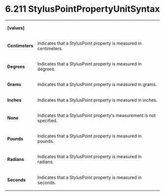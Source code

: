 <html dir="LTR" xmlns:mshelp="http://msdn.microsoft.com/mshelp" xmlns:ddue="http://ddue.schemas.microsoft.com/authoring/2003/5" xmlns:xlink="http://www.w3.org/1999/xlink" xmlns:tool="http://www.microsoft.com/tooltip"><body><input type="hidden" id="userDataCache" class="userDataStyle"><input type="hidden" id="hiddenScrollOffset"><img id="dropDownImage" style="display:none; height:0; width:0;" src="../local/drpdown.gif"><img id="dropDownHoverImage" style="display:none; height:0; width:0;" src="../local/drpdown_orange.gif"><img id="collapseImage" style="display:none; height:0; width:0;" src="../local/collapse.gif"><img id="expandImage" style="display:none; height:0; width:0;" src="../local/exp.gif"><img id="collapseAllImage" style="display:none; height:0; width:0;" src="../local/collall.gif"><img id="expandAllImage" style="display:none; height:0; width:0;" src="../local/expall.gif"><img id="copyImage" style="display:none; height:0; width:0;" src="../local/copycode.gif"><img id="copyHoverImage" style="display:none; height:0; width:0;" src="../local/copycodeHighlight.gif"><div id="header"><h1 class="heading">6.211 StylusPointPropertyUnitSyntax</h1></div><div id="mainSection"><div id="mainBody"><div id="allHistory" class="saveHistory" onsave="saveAll()" onload="loadAll()"></div>




<p xmlns:wsd="http://wsdev.schemas.microsoft.com/authoring/2008/2" xmlns:msxsl="urn:schemas-microsoft-com:xslt" xmlns:script="urn:script" xmlns:build="urn:build">
<div id="sectionSection0" class="section" name="collapseableSection"><content xmlns="http://ddue.schemas.microsoft.com/authoring/2003/5" xmlns:wsd="http://wsdev.schemas.microsoft.com/authoring/2008/2" xmlns:msxsl="urn:schemas-microsoft-com:xslt" xmlns:script="urn:script" xmlns:build="urn:build">
				</content></div><div id="sectionSection1" class="section" name="collapseableSection"><content xmlns="http://ddue.schemas.microsoft.com/authoring/2003/5" xmlns:wsd="http://wsdev.schemas.microsoft.com/authoring/2008/2" xmlns:msxsl="urn:schemas-microsoft-com:xslt" xmlns:script="urn:script" xmlns:build="urn:build">
					<p xmlns=""><b></b></p><table class="ProtocolAuthoredTable" xmlns=""><tr>
								<td>
									<p>
										<b>[values]</b>
									</p>
								</td>
								<td>
								</td>
							</tr><tr>
							<td>
								<p>
									<b>Centimeters</b>
								</p>
							</td>
							<td>
								<p>Indicates that a StylusPoint property is measured in centimeters.</p>
							</td>
						</tr><tr>
							<td>
								<p>
									<b>Degrees</b>
								</p>
							</td>
							<td>
								<p>Indicates that a StylusPoint property is measured in degrees.</p>
							</td>
						</tr><tr>
							<td>
								<p>
									<b>Grams</b>
								</p>
							</td>
							<td>
								<p>Indicates that a StylusPoint property is measured in grams.</p>
							</td>
						</tr><tr>
							<td>
								<p>
									<b>Inches</b>
								</p>
							</td>
							<td>
								<p>Indicates that a StylusPoint property is measured in inches.</p>
							</td>
						</tr><tr>
							<td>
								<p>
									<b>None</b>
								</p>
							</td>
							<td>
								<p>Indicates that a StylusPoint property's measurement is not specified.</p>
							</td>
						</tr><tr>
							<td>
								<p>
									<b>Pounds</b>
								</p>
							</td>
							<td>
								<p>Indicates that a StylusPoint property is measured in pounds.</p>
							</td>
						</tr><tr>
							<td>
								<p>
									<b>Radians</b>
								</p>
							</td>
							<td>
								<p>Indicates that a StylusPoint property is measured in radians.</p>
							</td>
						</tr><tr>
							<td>
								<p>
									<b>Seconds</b>
								</p>
							</td>
							<td>
								<p>Indicates that a StylusPoint property is measured in seconds.</p>
							</td>
						</tr></table>
				</content></div><!--[if gte IE 5]>
			<tool:tip element="languageFilterToolTip" avoidmouse="false"/>
		<![endif]--></div><a name="feedback"></a><span></span></div></body></html>